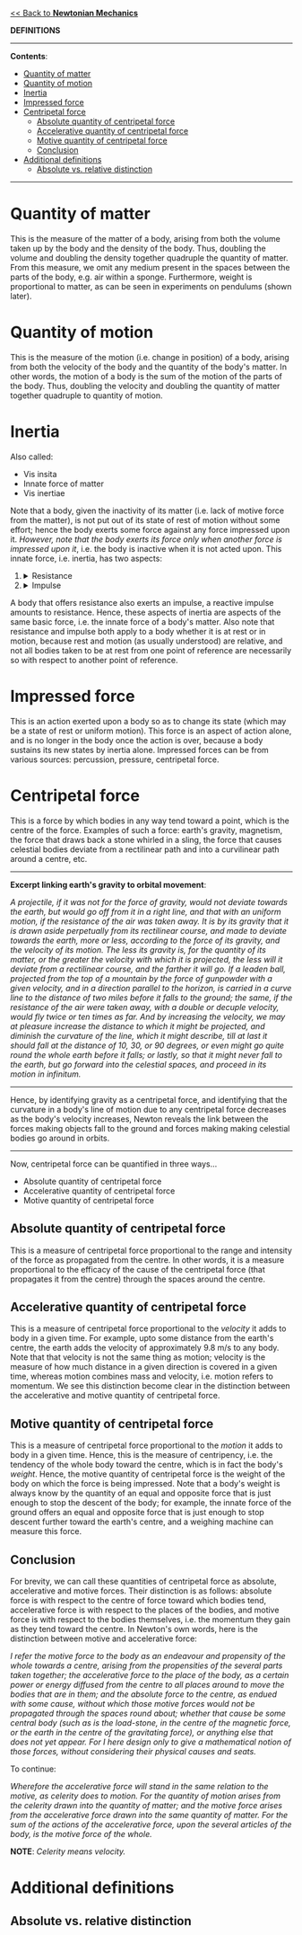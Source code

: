 [<< Back to **Newtonian Mechanics**](https://pranigopu.github.io/natural-sciences/newtonian-mechanics)

**DEFINITIONS**

---

**Contents**:

- [Quantity of matter](#quantity-of-matter)
- [Quantity of motion](#quantity-of-motion)
- [Inertia](#inertia)
- [Impressed force](#impressed-force)
- [Centripetal force](#centripetal-force)
  - [Absolute quantity of centripetal force](#absolute-quantity-of-centripetal-force)
  - [Accelerative quantity of centripetal force](#accelerative-quantity-of-centripetal-force)
  - [Motive quantity of centripetal force](#motive-quantity-of-centripetal-force)
  - [Conclusion](#conclusion)
- [Additional definitions](#additional-definitions)
  - [Absolute vs. relative distinction](#absolute-vs-relative-distinction)

---

# Quantity of matter
This is the measure of the matter of a body, arising from both the volume taken up by the body and the density of the body. Thus, doubling the volume and doubling the density together quadruple the quantity of matter. From this measure, we omit any medium present in the spaces between the parts of the body, e.g. air within a sponge. Furthermore, weight is proportional to matter, as can be seen in experiments on pendulums (shown later).

# Quantity of motion
This is the measure of the motion (i.e. change in position) of a body, arising from both the velocity of the body and the quantity of the body's matter. In other words, the motion of a body is the sum of the motion of the parts of the body. Thus, doubling the velocity and doubling the quantity of matter together quadruple to quantity of motion.

# Inertia
Also called:

- Vis insita
- Innate force of matter
- Vis inertiae

Note that a body, given the inactivity of its matter (i.e. lack of motive force from the matter), is not put out of its state of rest of motion without some effort; hence the body exerts some force against any force impressed upon it. _However, note that the body exerts its force only when another force is impressed upon it_, i.e. the body is inactive when it is not acted upon. This innate force, i.e. inertia, has two aspects:

1. <details><summary>Resistance</summary><p>This refers to the aspect of inertia that withstands the force impressed so as to maintain the body's present state.</p></details>
2. <details><summary>Impulse</summary><p>This refers to the aspect of inertia that, by withstanding the force impressed, acts to change the state of the body that is impressing the force.</p></details>

A body that offers resistance also exerts an impulse, a reactive impulse amounts to resistance. Hence, these aspects of inertia are aspects of the same basic force, i.e. the innate force of a body's matter. Also note that resistance and impulse both apply to a body whether it is at rest or in motion, because rest and motion (as usually understood) are relative, and not all bodies taken to be at rest from one point of reference are necessarily so with respect to another point of reference.

# Impressed force
This is an action exerted upon a body so as to change its state (which may be a state of rest or uniform motion). This force is an aspect of action alone, and is no longer in the body once the action is over, because a body sustains its new states by inertia alone. Impressed forces can be from various sources: percussion, pressure, centripetal force.

# Centripetal force
This is a force by which bodies in any way tend toward a point, which is the centre of the force. Examples of such a force: earth's gravity, magnetism, the force that draws back a stone whirled in a sling, the force that causes celestial bodies deviate from a rectilinear path and into a curvilinear path around a centre, etc.

---

**Excerpt linking earth's gravity to orbital movement**:

_A projectile, if it was not for the force of gravity, would not deviate towards the earth, but would go off from it in a right line, and that with an uniform motion, if the resistance of the air was taken away. It is by its gravity that it is drawn aside perpetually from its rectilinear course, and made to deviate towards the earth, more or less, according to the force of its gravity, and the velocity of its motion. The less its gravity is, for the quantity of its matter, or the greater the velocity with which it is projected, the less will it deviate from a rectilinear course, and the farther it will go. If a leaden ball, projected from the top of a mountain by the force of gunpowder with a given velocity, and in a direction parallel to the horizon, is carried in a curve line to the distance of two miles before it falls to the ground; the same, if the resistance of the air were taken away, with a double or decuple velocity, would fly twice or ten times as far. And by increasing the velocity, we may at pleasure increase the distance to which it might be projected, and diminish the curvature of the line, which it might describe, till at last it should fall at the distance of 10, 30, or 90 degrees, or even might go quite round the whole earth before it falls; or lastly, so that it might never fall to the earth, but go forward into the celestial spaces, and proceed in its motion in infinitum._

---

Hence, by identifying gravity as a centripetal force, and identifying that the curvature in a body's line of motion due to any centripetal force decreases as the body's velocity increases, Newton reveals the link between the forces making objects fall to the ground and forces making making celestial bodies go around in orbits.

---

Now, centripetal force can be quantified in three ways...

- Absolute quantity of centripetal force
- Accelerative quantity of centripetal force
- Motive quantity of centripetal force

## Absolute quantity of centripetal force
This is a measure of centripetal force proportional to the range and intensity of the force as propagated from the centre. In other words, it is a measure proportional to the efficacy of the cause of the centripetal force (that propagates it from the centre) through the spaces around the centre.

## Accelerative quantity of centripetal force
This is a measure of centripetal force proportional to the _velocity_ it adds to body in a given time. For example, upto some distance from the earth's centre, the earth adds the velocity of approximately 9.8 m/s to any body. Note that that velocity is not the same thing as motion; velocity is the measure of how much distance in a given direction is covered in a given time, whereas motion combines mass and velocity, i.e. motion refers to momentum. We see this distinction become clear in the distinction between the accelerative and motive quantity of centripetal force.

## Motive quantity of centripetal force
This is a measure of centripetal force proportional to the _motion_ it adds to body in a given time. Hence, this is the measure of centripency, i.e. the tendency of the whole body toward the centre, which is in fact the body's _weight_. Hence, the motive quantity of centripetal force is the weight of the body on which the force is being impressed. Note that a body's weight is always know by the quantity of an equal and opposite force that is just enough to stop the descent of the body; for example, the innate force of the ground offers an equal and opposite force that is just enough to stop descent further toward the earth's centre, and a weighing machine can measure this force.

## Conclusion
For brevity, we can call these quantities of centripetal force as absolute, accelerative and motive forces. Their distinction is as follows: absolute force is with respect to the centre of force toward which bodies tend, accelerative force is with respect to the places of the bodies, and motive force is with respect to the bodies themselves, i.e. the momentum they gain as they tend toward the centre. In Newton's own words, here is the distinction between motive and accelerative force:

_I refer the motive force to the body as an endeavour and propensity of the whole towards a centre, arising from the propensities of the several parts taken together; the accelerative force to the place of the body, as a certain power or energy diffused from the centre to all places around to move the bodies that are in them; and the absolute force to the centre, as endued with some cause, without which those motive forces would not be propagated through the spaces round about; whether that cause be some central body (such as is the load-stone, in the centre of the magnetic force, or the earth in the centre of the gravitating force), or anything else that does not yet appear. For I here design only to give a mathematical notion of those forces, without considering their physical causes and seats._

To continue:

_Wherefore the accelerative force will stand in the same relation to the motive, as celerity does to motion. For the quantity of motion arises from the celerity drawn into the quantity of matter; and the motive force arises from the accelerative force drawn into the same quantity of matter. For the sum of the actions of the accelerative force, upon the several articles of the body, is the motive force of the whole._

**NOTE**: _Celerity means velocity._

# Additional definitions
## Absolute vs. relative distinction
